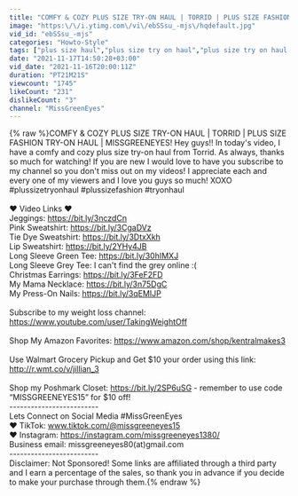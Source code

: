 ```yaml
---
title: "COMFY & COZY PLUS SIZE TRY-ON HAUL | TORRID | PLUS SIZE FASHION TRY-ON HAUL | MISSGREENEYES"
image: "https:\/\/i.ytimg.com\/vi\/ebSSsu_-mjs\/hqdefault.jpg"
vid_id: "ebSSsu_-mjs"
categories: "Howto-Style"
tags: ["plus size haul","plus size try on haul","plus size try on haul torrid"]
date: "2021-11-17T14:50:28+03:00"
vid_date: "2021-11-16T20:00:11Z"
duration: "PT21M21S"
viewcount: "1745"
likeCount: "231"
dislikeCount: "3"
channel: "MissGreenEyes"
---
```

{% raw %}COMFY &amp; COZY PLUS SIZE TRY-ON HAUL | TORRID | PLUS SIZE FASHION TRY-ON HAUL | MISSGREENEYES! Hey guys!! In today's video, I have a comfy and cozy plus size try-on haul from Torrid.  As always, thanks so much for watching!  If you are new I would love to have you subscribe to my channel so you don't miss out on my videos! I appreciate each and every one of my viewers and I love you guys so much! XOXO #plussizetryonhaul #plussizefashion #tryonhaul<br /><br />❤ Video Links ❤ <br />Jeggings:  <a rel="nofollow" target="blank" href="https://bit.ly/3nczdCn">https://bit.ly/3nczdCn</a><br />Pink Sweatshirt:  <a rel="nofollow" target="blank" href="https://bit.ly/3CgaDVz">https://bit.ly/3CgaDVz</a><br />Tie Dye Sweatshirt:  <a rel="nofollow" target="blank" href="https://bit.ly/3DtxXkh">https://bit.ly/3DtxXkh</a><br />Lip Sweatshirt:  <a rel="nofollow" target="blank" href="https://bit.ly/2YHy4JB">https://bit.ly/2YHy4JB</a><br />Long Sleeve Green Tee:  <a rel="nofollow" target="blank" href="https://bit.ly/30hIMXJ">https://bit.ly/30hIMXJ</a><br />Long Sleeve Grey Tee:  I can't find the grey online :(<br />Christmas Earrings:  <a rel="nofollow" target="blank" href="https://bit.ly/3FeF2FD">https://bit.ly/3FeF2FD</a><br />My Mama Necklace:  <a rel="nofollow" target="blank" href="https://bit.ly/3n75DgC">https://bit.ly/3n75DgC</a><br />My Press-On Nails: <a rel="nofollow" target="blank" href="https://bit.ly/3qEMIJP">https://bit.ly/3qEMIJP</a><br /><br />Subscribe to my weight loss channel: <a rel="nofollow" target="blank" href="https://www.youtube.com/user/TakingWeightOff">https://www.youtube.com/user/TakingWeightOff</a> <br /><br />Shop My Amazon Favorites: <a rel="nofollow" target="blank" href="https://www.amazon.com/shop/kentralmakes3">https://www.amazon.com/shop/kentralmakes3</a><br /><br />Use Walmart Grocery Pickup and Get $10 your order using this link: <a rel="nofollow" target="blank" href="http://r.wmt.co/v/jillian_3">http://r.wmt.co/v/jillian_3</a> <br /><br />Shop my Poshmark Closet: <a rel="nofollow" target="blank" href="https://bit.ly/2SP6uSG">https://bit.ly/2SP6uSG</a> - remember to use code “MISSGREENEYES15” for $10 off! <br />-------------------------<br />Lets Connect on Social Media #MissGreenEyes<br />❤ TikTok: www.tiktok.com/@missgreeneyes15<br />❤ Instagram: <a rel="nofollow" target="blank" href="https://instagram.com/missgreeneyes1380/">https://instagram.com/missgreeneyes1380/</a> <br />Business email: missgreeneyes80(at)gmail.com<br />-------------------------<br />Disclaimer:  Not Sponsored!  Some links are affiliated through a third party and I earn a percentage of the sales, so thank you in advance if you decide to make your purchase through them.{% endraw %}
